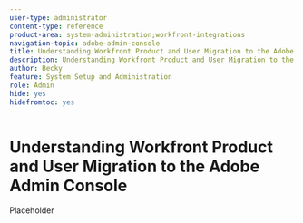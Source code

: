 ```yaml
---
user-type: administrator
content-type: reference
product-area: system-administration;workfront-integrations
navigation-topic: adobe-admin-console
title: Understanding Workfront Product and User Migration to the Adobe Admin Console
description: Understanding Workfront Product and User Migration to the Adobe Admin Console
author: Becky
feature: System Setup and Administration
role: Admin
hide: yes
hidefromtoc: yes
---
```

# Understanding Workfront Product and User Migration to the Adobe Admin Console

Placeholder


